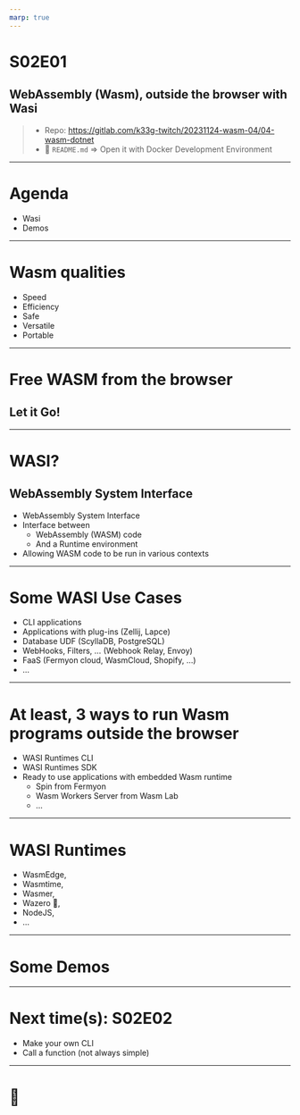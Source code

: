 ```yaml
---
marp: true
---
```

# S02E01

## WebAssembly (Wasm), outside the browser with Wasi

> - Repo: https://gitlab.com/k33g-twitch/20231124-wasm-04/04-wasm-dotnet
> - 👀 `README.md` => Open it with Docker Development Environment

---
# Agenda

- Wasi
- Demos

---
# Wasm qualities

- Speed 
- Efficiency 
- Safe
- Versatile 
- Portable

---
# Free WASM from the browser

## Let it Go!

---
# WASI?

## WebAssembly System Interface

- WebAssembly System Interface
- Interface between 
  - WebAssembly (WASM) code 
  - And a Runtime environment
- Allowing WASM code to be run in various contexts
---
# Some WASI Use Cases

- CLI applications
- Applications with plug-ins (Zellij, Lapce)
- Database UDF (ScyllaDB, PostgreSQL)
- WebHooks, Filters, … (Webhook Relay, Envoy)
- FaaS (Fermyon cloud, WasmCloud, Shopify, …)
- …
---
# At least, 3 ways to run Wasm programs outside the browser

- WASI Runtimes CLI
- WASI Runtimes SDK
- Ready to use applications with embedded Wasm runtime
  - Spin from Fermyon
  - Wasm Workers Server from Wasm Lab
  - …
---
# WASI Runtimes

- WasmEdge, 
- Wasmtime, 
- Wasmer, 
- Wazero 🩵, 
- NodeJS, 
- … 
---
# Some Demos

---
# Next time(s): S02E02

- Make your own CLI
- Call a function (not always simple)
---
# 👋


